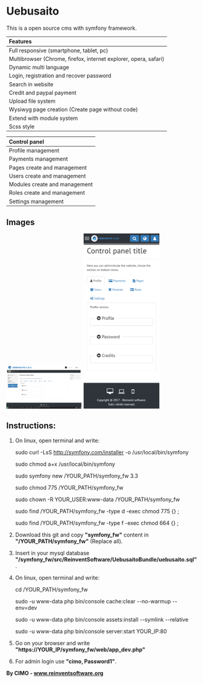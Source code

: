 Uebusaito
==============

This is a open source cms with symfony framework.

| Features |
|:---|
| Full responsive (smartphone, tablet, pc) |
| Multibrowser (Chrome, firefox, internet explorer, opera, safari) |
| Dynamic multi language |
| Login, registration and recover password |
| Search in website |
| Credit and paypal payment |
| Upload file system |
| Wysiwyg page creation (Create page without code) |
| Extend with module system |
| Scss style |

| Control panel |
|:---|
| Profile management |
| Payments management |
| Pages create and management |
| Users create and management |
| Modules create and management |
| Roles create and management |
| Settings management |

## Images
<img src="screenshots/1.png" width="200" alt="1"/>
<img src="screenshots/2.png" width="200" alt="2"/>

## Instructions:
1) On linux, open terminal and write:

	sudo curl -LsS http://symfony.com/installer -o /usr/local/bin/symfony
	
	sudo chmod a+x /usr/local/bin/symfony
	
	sudo symfony new /YOUR_PATH/symfony_fw 3.3
	
	sudo chmod 775 /YOUR_PATH/symfony_fw
	
	sudo chown -R YOUR_USER:www-data /YOUR_PATH/symfony_fw
	
	sudo find /YOUR_PATH/symfony_fw -type d -exec chmod 775 {} \;
	
	sudo find /YOUR_PATH/symfony_fw -type f -exec chmod 664 {} \;

2) Download this git and copy <b>"symfony_fw"</b> content in <b>"/YOUR_PATH/symfony_fw"</b> (Replace all).

3) Insert in your mysql database <b>"/symfony_fw/src/ReinventSoftware/UebusaitoBundle/uebusaito.sql"</b>.

4) On linux, open terminal and write:

	cd /YOUR_PATH/symfony_fw
	
	sudo -u www-data php bin/console cache:clear --no-warmup --env=dev
	
	sudo -u www-data php bin/console assets:install --symlink --relative
	
	sudo -u www-data php bin/console server:start YOUR_IP:80

5) Go on your browser and write <b>"https://YOUR_IP/symfony_fw/web/app_dev.php"</b>

6) For admin login use <b>"cimo, Password1"</b>.

<b>By CIMO - www.reinventsoftware.org</b>